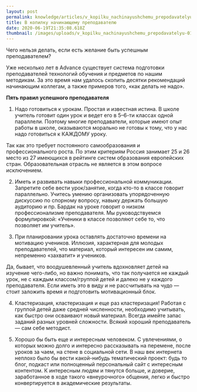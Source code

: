 ```yaml
---
layout: post
permalink: knowledge/articles/v_kopilku_nachinayushchemu_prepodavatelyu/index.html
title: В копилку начинающему преподавателю
date: 2020-06-19T21:35:08.618Z
thumbnail: /images/uploads/v_kopilku_nachinayushchemu_prepodavatelyu-01.jpg
---
```

Чего нельзя делать, если есть желание быть успешным преподавателем?

Уже несколько лет в Advance существует система подготовки преподавателей технологий обучения и предметов по нашим методикам. За это время нам удалось скопить десятки рекомендаций начинающим коллегам, а также примеров того, «как делать не надо».

**Пять правил успешного преподавателя**

1. Надо готовиться к урокам. Простая и известная истина. В школе учитель готовит один урок и ведет его в 5–6-ти классах одной параллели. Поэтому многие преподаватели, которые имеют опыт работы в школе, оказываются морально не готовы к тому, что у нас надо готовиться к КАЖДОМУ уроку.

Так как это требует постоянного самообразования и профессионального роста. По этим критериям Россия занимает 25 и 26 место из 27 имеющихся в рейтинге систем образования европейских стран. Образовательная отрасль не является в этом вопросе исключением.

2. Иметь и развивать навыки профессиональной коммуникации. Запретите себе вести урок/занятие, когда кто-то в классе говорит параллельно. Учитесь умению организовать упорядоченную дискуссию по спорному вопросу, навыку держать большую аудиторию и пр. Бардак на уроке говорит о низком профессионализме преподавателя. Мы руководствуемся формулировкой: «Ученики в классе позволяют себе то, что позволяет им учитель».

3. При планировании урока оставлять достаточно времени на мотивацию учеников. Иллюзия, характерная для молодых преподавателей, что материал, который интересен им самим, непременно «захватит» и учеников.

Да, бывает, что воодушевленный учитель вдохновляет детей на изучение чего-либо, но важно понимать, что так получается не каждый урок, не с каждым классом/группой детей и далеко не у каждого преподавателя. Если иметь это в виду и не рассчитывать на чудо — стоит заложить время и подготовить мотивационный блок.

4. Кластеризация, кластеризация и еще раз кластеризация! Работая с группой детей даже средней численности, необходимо учитывать, как быстро они осваивают новый материал. Всегда имейте запас заданий разных уровней сложности. Всякий хороший преподаватель — сам себе методист.

5. Хорошо бы быть еще и интересным человеком. С увлечениями, о которых можно долго и интересно рассказывать на перемене, после уроков за чаем, на стене в социальной сети. В наш век интернета неплохо было бы вести какой-нибудь тематический проект: будь то блог, подкаст или полноценный персональный сайт с интересным контентом. К интересным людям и тянутся больше, и доверие, заработанное в ходе такого «внеурочного» общения, легко и быстро конвертируется в академические результаты.